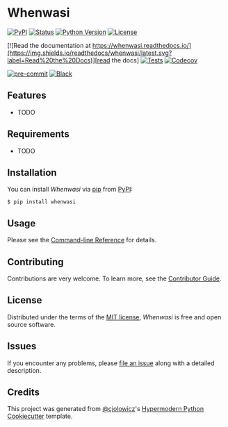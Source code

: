 # Whenwasi

[![PyPI](https://img.shields.io/pypi/v/whenwasi.svg)][pypi_]
[![Status](https://img.shields.io/pypi/status/whenwasi.svg)][status]
[![Python Version](https://img.shields.io/pypi/pyversions/whenwasi)][python version]
[![License](https://img.shields.io/pypi/l/whenwasi)][license]

[![Read the documentation at https://whenwasi.readthedocs.io/](https://img.shields.io/readthedocs/whenwasi/latest.svg?label=Read%20the%20Docs)][read the docs]
[![Tests](https://github.com/anschweitzer/whenwasi/workflows/Tests/badge.svg)][tests]
[![Codecov](https://codecov.io/gh/anschweitzer/whenwasi/branch/main/graph/badge.svg)][codecov]

[![pre-commit](https://img.shields.io/badge/pre--commit-enabled-brightgreen?logo=pre-commit&logoColor=white)][pre-commit]
[![Black](https://img.shields.io/badge/code%20style-black-000000.svg)][black]

[pypi_]: https://pypi.org/project/whenwasi/
[status]: https://pypi.org/project/whenwasi/
[python version]: https://pypi.org/project/whenwasi
[read the docs]: https://whenwasi.readthedocs.io/
[tests]: https://github.com/anschweitzer/whenwasi/actions?workflow=Tests
[codecov]: https://app.codecov.io/gh/anschweitzer/whenwasi
[pre-commit]: https://github.com/pre-commit/pre-commit
[black]: https://github.com/psf/black

## Features

- TODO

## Requirements

- TODO

## Installation

You can install _Whenwasi_ via [pip] from [PyPI]:

```console
$ pip install whenwasi
```

## Usage

Please see the [Command-line Reference] for details.

## Contributing

Contributions are very welcome.
To learn more, see the [Contributor Guide].

## License

Distributed under the terms of the [MIT license][license],
_Whenwasi_ is free and open source software.

## Issues

If you encounter any problems,
please [file an issue] along with a detailed description.

## Credits

This project was generated from [@cjolowicz]'s [Hypermodern Python Cookiecutter] template.

[@cjolowicz]: https://github.com/cjolowicz
[pypi]: https://pypi.org/
[hypermodern python cookiecutter]: https://github.com/cjolowicz/cookiecutter-hypermodern-python
[file an issue]: https://github.com/anschweitzer/whenwasi/issues
[pip]: https://pip.pypa.io/

<!-- github-only -->

[license]: https://github.com/anschweitzer/whenwasi/blob/main/LICENSE
[contributor guide]: https://github.com/anschweitzer/whenwasi/blob/main/CONTRIBUTING.md
[command-line reference]: https://whenwasi.readthedocs.io/en/latest/usage.html

